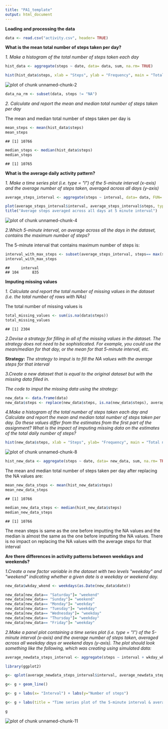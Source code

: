 ```yaml
---
title: "PA1_template"
output: html_document
---
```


**Loading and processing the data**

```r
data <- read.csv("activity.csv", header= TRUE)
```

**What is the mean total number of steps taken per day?**

*1. Make a histogram of the total number of steps taken each day*


```r
hist_data <- aggregate(steps ~ date, data= data, sum, na.rm= TRUE)

hist(hist_data$steps, xlab = "Steps", ylab = "Frequency", main = "Total number of steps taken each day")
```

![plot of chunk unnamed-chunk-2](figure/unnamed-chunk-2.png) 

```r
data_na_rm <- subset(data, steps != "NA")
```

*2. Calculate and report the mean and median total number of steps taken per day*

The mean and median total number of steps taken per day is 


```r
mean_steps <- mean(hist_data$steps)
mean_steps
```

```
## [1] 10766
```

```r
median_steps <- median(hist_data$steps)
median_steps
```

```
## [1] 10765
```

**What is the average daily activity pattern?**

*1. Make a time series plot (i.e. type = "l") of the 5-minute interval (x-axis) and the average number of steps taken, averaged across all days (y-axis)*


```r
average_steps_interval <- aggregate(steps ~ interval, data= data, FUN= mean)

plot(average_steps_interval$interval, average_steps_interval$steps, type= "l", xlab="Interval", ylab= "Average number of steps")
title("Average steps averaged across all days at 5 minute interval")
```

![plot of chunk unnamed-chunk-4](figure/unnamed-chunk-4.png) 

*2.Which 5-minute interval, on average across all the days in the dataset, contains the maximum number of steps?*

The 5-minute interval that contains maximum number of steps is: 

```r
interval_with_max_steps <- subset(average_steps_interval, steps== max(steps), select = interval)
interval_with_max_steps
```

```
##     interval
## 104      835
```

**Imputing missing values**

*1. Calculate and report the total number of missing values in the dataset (i.e. the total number of rows with NAs)*

The total number of missing values is 

```r
total_missing_values <- sum(is.na(data$steps))
total_missing_values
```

```
## [1] 2304
```

*2.Devise a strategy for filling in all of the missing values in the dataset. The strategy does not need to be sophisticated. For example, you could use the mean/median for that day, or the mean for that 5-minute interval, etc.*

**Strategy:**
*The strategy to imput is to fill the NA values with the average steps for that interval*

*3.Create a new dataset that is equal to the original dataset but with the missing data filled in.*

*The code to imput the missing data using the strategy:*

```r
new_data <- data.frame(data)
new_data$steps <- replace(new_data$steps, is.na(new_data$steps), average_steps_interval$steps)
```

*4.Make a histogram of the total number of steps taken each day and Calculate and report the mean and median total number of steps taken per day. Do these values differ from the estimates from the first part of the assignment? What is the impact of imputing missing data on the estimates of the total daily number of steps?*


```r
hist(new_data$steps, xlab = "Steps", ylab= "Frequency", main = "Total number of steps taken each day")
```

![plot of chunk unnamed-chunk-8](figure/unnamed-chunk-8.png) 

```r
hist_new_data <- aggregate(steps ~ date, data= new_data, sum, na.rm= TRUE)
```

The mean and median total number of steps taken per day after replacing the NA values are:


```r
mean_new_data_steps <- mean(hist_new_data$steps)
mean_new_data_steps
```

```
## [1] 10766
```

```r
median_new_data_steps <- median(hist_new_data$steps)
median_new_data_steps
```

```
## [1] 10766
```

The mean steps is same as the one before imputting the NA values and the median is almost the same as the one before imputting the NA values. There is no impact on replacing the NA values with the average steps for that interval

**Are there differences in activity patterns between weekdays and weekends?**

*1.Create a new factor variable in the dataset with two levels "weekday" and "weekend" indicating whether a given date is a weekday or weekend day.*


```r
new_data$wkday_wkend <- weekdays(as.Date(new_data$date))

new_data[new_data== "Saturday"]= "weekend"
new_data[new_data== "Sunday"]= "weekend"
new_data[new_data== "Monday"]= "weekday"
new_data[new_data== "Tuesday"]= "weekday"
new_data[new_data== "Wednesday"]= "weekday"
new_data[new_data== "Thursday"]= "weekday"
new_data[new_data== "Friday"]= "weekday"
```

*2.Make a panel plot containing a time series plot (i.e. type = "l") of the 5-minute interval (x-axis) and the average number of steps taken, averaged across all weekday days or weekend days (y-axis). The plot should look something like the following, which was creating using simulated data:*


```r
average_newdata_steps_interval <- aggregate(steps ~ interval + wkday_wkend, data= new_data, FUN= mean)

library(ggplot2)

g<- qplot(average_newdata_steps_interval$interval, average_newdata_steps_interval$steps, data= average_newdata_steps_interval, facets= wkday_wkend~.)

g<- g + geom_line()

g<- g + labs(x= "Interval") + labs(y="Number of steps")

g<- g + labs(title = "Time series plot of the 5-minute interval & average number of steps")

g
```

![plot of chunk unnamed-chunk-11](figure/unnamed-chunk-11.png) 
